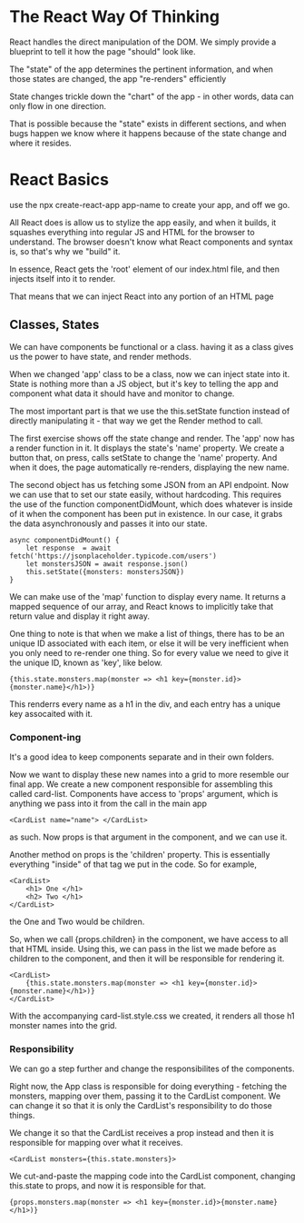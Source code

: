 # The React Way Of Thinking
 React handles the direct manipulation of the DOM. We simply provide a blueprint to tell it how the page "should" look like.

 The "state" of the app determines the pertinent information, and when those states are changed, the app "re-renders" efficiently

 State changes trickle down the "chart" of the app - in other words, data can only flow in one direction.

 That is possible because the "state" exists in different sections, and when bugs happen we know where it happens because of the state   change and where it resides. 

 # React Basics
 use the npx create-react-app app-name to create your app, and off we go.

 All React does is allow us to stylize the app easily, and when it builds, it squashes everything into regular JS and HTML for the browser to understand. The browser doesn't know what React components and syntax is, so that's why we "build" it.

 In essence, React gets the 'root' element of our index.html file, and then injects itself into it to render.

 That means that we can inject React into any portion of an HTML page


## Classes, States
 We can have components be functional or a class. having it as a class gives us the power to have state, and render methods.
 
 When we changed 'app' class to be a class, now we can inject state into it. State is nothing more than a JS object, but it's key to telling the app and component what data it should have and monitor to change.

 The most important part is that we use the this.setState function instead of directly manipulating it - that way we get the Render method to call.

 The first exercise shows off the state change and render. The 'app' now has a render function in it. It displays the state's 'name' property. We create a button that, on press, calls setState to change the 'name' property. And when it does, the page automatically re-renders, displaying the new name.

 The second object has us fetching some JSON from an API endpoint. Now we can use that to set our state easily, without hardcoding. This requires the use of the function componentDidMount, which does whatever is inside of it when the component has been put in existence. In our case, it grabs the data asynchronously and passes it into our state.

    async componentDidMount() {
        let response  = await fetch('https://jsonplaceholder.typicode.com/users')
        let monstersJSON = await response.json()
        this.setState({monsters: monstersJSON})
    }

 We can make use of the 'map' function to display every name. It returns a mapped sequence of our array, and React knows to implicitly take that return value and display it right away. 
 
 One thing to note is that when we make a list of things, there has to be an unique ID associated with each item, or else it will be very inefficient when you only need to re-render one thing. So for every value we need to give it the unique ID, known as 'key', like below.

    {this.state.monsters.map(monster => <h1 key={monster.id}>{monster.name}</h1>)}

 This renderrs every name as a h1 in the div, and each entry has a unique key assocaited with it. 

 ### Component-ing
 It's a good idea to keep components separate and in their own folders.

 Now we want to display these new names into a grid to more resemble our final app. We create a new component responsible for assembling this called card-list. Components have access to 'props' argument, which is anything we pass into it from the call in the main app

    <CardList name="name"> </CardList>

 as such. Now props is that argument in the component, and we can use it.

 Another method on props is the 'children' property. This is essentially everything "inside" of that tag we put in the code. So for example,

    <CardList>
        <h1> One </h1>
        <h2> Two </h1>
    </CardList>

 the One and Two would be children.

 So, when we call {props.children} in the component, we have access to all that HTML inside. Using this, we can pass in the list we made before as children to the component, and then it will be responsible for rendering it.

    <CardList>
        {this.state.monsters.map(monster => <h1 key={monster.id}>{monster.name}</h1>)}
    </CardList>
 
With the accompanying card-list.style.css we created, it renders all those h1 monster names into the grid.

### Responsibility
We can go a step further and change the responsibilites of the components.

Right now, the App class is responsible for doing everything - fetching the monsters, mapping over them, passing it to the CardList component. We can change it so that it is only the CardList's responsibility to do those things.

We change it so that the CardList receives a prop instead and then it is responsible for mapping over what it receives. 

    <CardList monsters={this.state.monsters}>

We cut-and-paste the mapping code into the CardList component, changing this.state to props, and now it is responsible for that.

    {props.monsters.map(monster => <h1 key={monster.id}>{monster.name}</h1>)}